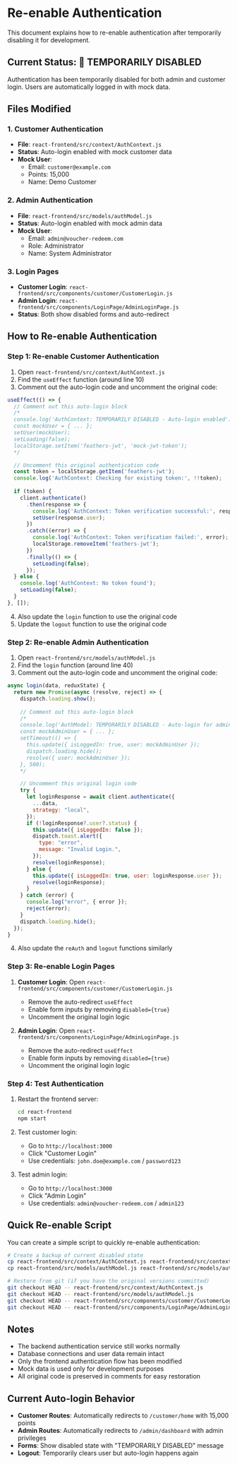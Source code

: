 # Re-enable Authentication

This document explains how to re-enable authentication after temporarily disabling it for development.

## Current Status: 🔧 TEMPORARILY DISABLED

Authentication has been temporarily disabled for both admin and customer login. Users are automatically logged in with mock data.

## Files Modified

### 1. Customer Authentication
- **File**: `react-frontend/src/context/AuthContext.js`
- **Status**: Auto-login enabled with mock customer data
- **Mock User**: 
  - Email: `customer@example.com`
  - Points: 15,000
  - Name: Demo Customer

### 2. Admin Authentication
- **File**: `react-frontend/src/models/authModel.js`
- **Status**: Auto-login enabled with mock admin data
- **Mock User**:
  - Email: `admin@voucher-redeem.com`
  - Role: Administrator
  - Name: System Administrator

### 3. Login Pages
- **Customer Login**: `react-frontend/src/components/customer/CustomerLogin.js`
- **Admin Login**: `react-frontend/src/components/LoginPage/AdminLoginPage.js`
- **Status**: Both show disabled forms and auto-redirect

## How to Re-enable Authentication

### Step 1: Re-enable Customer Authentication

1. Open `react-frontend/src/context/AuthContext.js`
2. Find the `useEffect` function (around line 10)
3. Comment out the auto-login code and uncomment the original code:

```javascript
useEffect(() => {
  // Comment out this auto-login block
  /*
  console.log('AuthContext: TEMPORARILY DISABLED - Auto-login enabled');
  const mockUser = { ... };
  setUser(mockUser);
  setLoading(false);
  localStorage.setItem('feathers-jwt', 'mock-jwt-token');
  */

  // Uncomment this original authentication code
  const token = localStorage.getItem('feathers-jwt');
  console.log('AuthContext: Checking for existing token:', !!token);
  
  if (token) {
    client.authenticate()
      .then(response => {
        console.log('AuthContext: Token verification successful:', response.user);
        setUser(response.user);
      })
      .catch((error) => {
        console.log('AuthContext: Token verification failed:', error);
        localStorage.removeItem('feathers-jwt');
      })
      .finally(() => {
        setLoading(false);
      });
  } else {
    console.log('AuthContext: No token found');
    setLoading(false);
  }
}, []);
```

4. Also update the `login` function to use the original code
5. Update the `logout` function to use the original code

### Step 2: Re-enable Admin Authentication

1. Open `react-frontend/src/models/authModel.js`
2. Find the `login` function (around line 40)
3. Comment out the auto-login code and uncomment the original code:

```javascript
async login(data, reduxState) {
  return new Promise(async (resolve, reject) => {
    dispatch.loading.show();
    
    // Comment out this auto-login block
    /*
    console.log('AuthModel: TEMPORARILY DISABLED - Auto-login for admin');
    const mockAdminUser = { ... };
    setTimeout(() => {
      this.update({ isLoggedIn: true, user: mockAdminUser });
      dispatch.loading.hide();
      resolve({ user: mockAdminUser });
    }, 500);
    */

    // Uncomment this original login code
    try {
      let loginResponse = await client.authenticate({
        ...data,
        strategy: "local",
      });
      if (!loginResponse?.user?.status) {
        this.update({ isLoggedIn: false });
        dispatch.toast.alert({
          type: "error",
          message: "Invalid Login.",
        });
        resolve(loginResponse);
      } else {
        this.update({ isLoggedIn: true, user: loginResponse.user });
        resolve(loginResponse);
      }
    } catch (error) {
      console.log("error", { error });
      reject(error);
    }
    dispatch.loading.hide();
  });
}
```

4. Also update the `reAuth` and `logout` functions similarly

### Step 3: Re-enable Login Pages

1. **Customer Login**: Open `react-frontend/src/components/customer/CustomerLogin.js`
   - Remove the auto-redirect `useEffect`
   - Enable form inputs by removing `disabled={true}`
   - Uncomment the original login logic

2. **Admin Login**: Open `react-frontend/src/components/LoginPage/AdminLoginPage.js`
   - Remove the auto-redirect `useEffect`
   - Enable form inputs by removing `disabled={true}`
   - Uncomment the original login logic

### Step 4: Test Authentication

1. Restart the frontend server:
   ```bash
   cd react-frontend
   npm start
   ```

2. Test customer login:
   - Go to `http://localhost:3000`
   - Click "Customer Login"
   - Use credentials: `john.doe@example.com` / `password123`

3. Test admin login:
   - Go to `http://localhost:3000`
   - Click "Admin Login"
   - Use credentials: `admin@voucher-redeem.com` / `admin123`

## Quick Re-enable Script

You can create a simple script to quickly re-enable authentication:

```bash
# Create a backup of current disabled state
cp react-frontend/src/context/AuthContext.js react-frontend/src/context/AuthContext.js.disabled
cp react-frontend/src/models/authModel.js react-frontend/src/models/authModel.js.disabled

# Restore from git (if you have the original versions committed)
git checkout HEAD -- react-frontend/src/context/AuthContext.js
git checkout HEAD -- react-frontend/src/models/authModel.js
git checkout HEAD -- react-frontend/src/components/customer/CustomerLogin.js
git checkout HEAD -- react-frontend/src/components/LoginPage/AdminLoginPage.js
```

## Notes

- The backend authentication service still works normally
- Database connections and user data remain intact
- Only the frontend authentication flow has been modified
- Mock data is used only for development purposes
- All original code is preserved in comments for easy restoration

## Current Auto-login Behavior

- **Customer Routes**: Automatically redirects to `/customer/home` with 15,000 points
- **Admin Routes**: Automatically redirects to `/admin/dashboard` with admin privileges
- **Forms**: Show disabled state with "TEMPORARILY DISABLED" message
- **Logout**: Temporarily clears user but auto-login happens again 